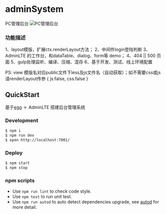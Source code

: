# adminSystem

PC管理后台
![PC管理后台](https://github.com/levone911/egg-admin/raw/master/app/public/img/admin.jpg)

### 功能描述

1、layout模版，扩展ctx.renderLayout方法；
2、中间件login登陆判断
3、AdminLTE 的工作台，和dataTable、dialog、form等 demo；
4、404 || 500 页面
5、gulp处理监听、编译、压缩、混存
6、基于开发、测试、线上环境配置

PS: view 模版名对应public文件下less及js文件名（自动获取）；如不需要css或js 请renderLayout传参 { js:false, css:false }


## QuickStart

<!-- add docs here for user -->
基于[egg][egg] ＋ AdminLTE 搭建后台管理系统

### Development


```bash
$ npm i
$ npm run dev
$ open http://localhost:7001/
```

### Deploy

```bash
$ npm start
$ npm stop
```

### npm scripts

- Use `npm run lint` to check code style.
- Use `npm test` to run unit test.
- Use `npm run autod` to auto detect dependencies upgrade, see [autod](https://www.npmjs.com/package/autod) for more detail.


[egg]: https://eggjs.org
